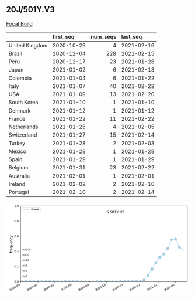 

## 20J/501Y.V3
[Focal Build](https://nextstrain.org/groups/neherlab/ncov/S.501Y.V3?c=gt-S_501)

|                | first_seq   |   num_seqs | last_seq   |
|:---------------|:------------|-----------:|:-----------|
| United Kingdom | 2020-10-29  |          4 | 2021-02-16 |
| Brazil         | 2020-12-04  |        228 | 2021-02-15 |
| Peru           | 2020-12-17  |         23 | 2021-01-28 |
| Japan          | 2021-01-02  |          6 | 2021-02-13 |
| Colombia       | 2021-01-04  |          6 | 2021-01-22 |
| Italy          | 2021-01-07  |         40 | 2021-02-22 |
| USA            | 2021-01-09  |         13 | 2021-02-20 |
| South Korea    | 2021-01-10  |          1 | 2021-01-10 |
| Denmark        | 2021-01-12  |          1 | 2021-01-12 |
| France         | 2021-01-22  |         11 | 2021-02-22 |
| Netherlands    | 2021-01-25  |          4 | 2021-02-05 |
| Switzerland    | 2021-01-27  |         15 | 2021-02-14 |
| Turkey         | 2021-01-28  |          2 | 2021-02-03 |
| Mexico         | 2021-01-28  |          1 | 2021-01-28 |
| Spain          | 2021-01-29  |          1 | 2021-01-29 |
| Belgium        | 2021-01-31  |         23 | 2021-02-22 |
| Australia      | 2021-02-01  |          1 | 2021-02-01 |
| Ireland        | 2021-02-02  |          2 | 2021-02-10 |
| Portugal       | 2021-02-10  |          2 | 2021-02-14 |

![Overall trends S.501Y.V3](/overall_trends_figures/overall_trends_S.501Y.V3.png)
